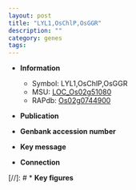 ```yaml
---
layout: post
title: "LYL1,OsChlP,OsGGR"
description: ""
category: genes
tags: 
---
```


* **Information**  
    + Symbol: LYL1,OsChlP,OsGGR  
    + MSU: [LOC_Os02g51080](http://rice.uga.edu/cgi-bin/ORF_infopage.cgi?orf=LOC_Os02g51080)  
    + RAPdb: [Os02g0744900](http://rapdb.dna.affrc.go.jp/viewer/gbrowse_details/irgsp1?name=Os02g0744900)  

* **Publication**  

* **Genbank accession number**  

* **Key message**  

* **Connection**  

[//]: # * **Key figures**  


